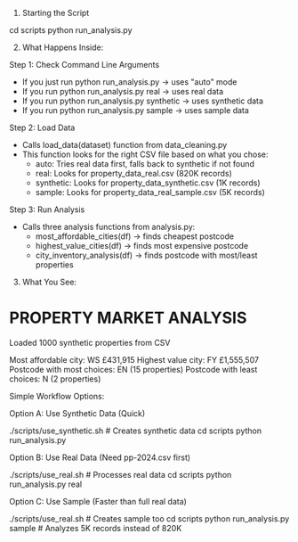1. Starting the Script

  cd scripts
  python run_analysis.py

2. What Happens Inside:

  Step 1: Check Command Line Arguments
  - If you just run python run_analysis.py → uses "auto" mode
  - If you run python run_analysis.py real → uses real data
  - If you run python run_analysis.py synthetic → uses synthetic data
  - If you run python run_analysis.py sample → uses sample data

  Step 2: Load Data
  - Calls load_data(dataset) function from data_cleaning.py
  - This function looks for the right CSV file based on what you chose:
    - auto: Tries real data first, falls back to synthetic if not found
    - real: Looks for property_data_real.csv (820K records)
    - synthetic: Looks for property_data_synthetic.csv (1K records)
    - sample: Looks for property_data_real_sample.csv (5K records)

  Step 3: Run Analysis
  - Calls three analysis functions from analysis.py:
    - most_affordable_cities(df) → finds cheapest postcode
    - highest_value_cities(df) → finds most expensive postcode
    - city_inventory_analysis(df) → finds postcode with most/least properties

3. What You See:

  PROPERTY MARKET ANALYSIS
  ============================================================
  Loaded 1000 synthetic properties from CSV

  Most affordable city: WS £431,915
  Highest value city: FY £1,555,507
  Postcode with most choices: EN (15 properties)
  Postcode with least choices: N (2 properties)

  Simple Workflow Options:

  Option A: Use Synthetic Data (Quick)

  ./scripts/use_synthetic.sh    # Creates synthetic data
  cd scripts
  python run_analysis.py      

  Option B: Use Real Data (Need pp-2024.csv first)

  ./scripts/use_real.sh         # Processes real data
  cd scripts
  python run_analysis.py real  

  Option C: Use Sample (Faster than full real data)

  ./scripts/use_real.sh         # Creates sample too
  cd scripts
  python run_analysis.py sample # Analyzes 5K records instead of 820K
